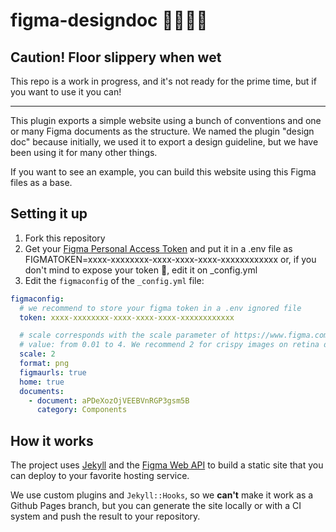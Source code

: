 # figma-designdoc 🐱‍👤🐱‍🐉

## Caution! Floor slippery when wet


This repo is a work in progress, and it's not ready for the prime time, but if you want to use it you can! 

---

This plugin exports a simple website using a bunch of conventions and one or many Figma documents as the structure. We named the plugin "design doc" because initially, we used it to export a design guideline, but we have been using it for many other things.

If you want to see an example, you can build this website using this Figma files as a base.

## Setting it up

1. Fork this repository
2. Get your [Figma Personal Access Token](https://www.figma.com/developers/docs#auth) and put it in a .env file as FIGMATOKEN=xxxx-xxxxxxxx-xxxx-xxxx-xxxx-xxxxxxxxxxxx or, if you don't mind to expose your token 🤔, edit it on _config.yml
3. Edit the `figmaconfig` of the `_config.yml` file:

```yaml
figmaconfig:
  # we recommend to store your figma token in a .env ignored file
  token: xxxx-xxxxxxxx-xxxx-xxxx-xxxx-xxxxxxxxxxxx

  # scale corresponds with the scale parameter of https://www.figma.com/developers/docs#images-endpoint
  # value: from 0.01 to 4. We recommend 2 for crispy images on retina displays
  scale: 2
  format: png
  figmaurls: true
  home: true
  documents:
    - document: aPDeXozOjVEEBVnRGP3gsm5B
      category: Components
```


## How it works

The project uses [Jekyll](https://jekyllrb.com/) and the [Figma Web API](https://www.figma.com/developers) to build a static site that you can deploy to your favorite hosting service.

We use custom plugins and `Jekyll::Hooks`, so we **can't**  make it work as a Github Pages branch, but you can generate the site locally or with a CI system and push the result to your repository.
